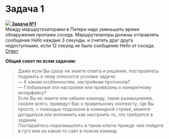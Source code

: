 # Задача 1

[![](http://img-fotki.yandex.ru/get/6622/83739833.1f/0_9e219_a466f149_S.jpg) **Задача №1**](https://linkmeup.ru/blog/17.html)  
Между маршрутизаторами в Питере надо уменьшить время обнаружения пропажи соседа. Маршрутизаторы должны отправлять сообщения Hello каждые 3 секунды, и считать друг друга недоступными, если 12 секунд не было сообщение Hello от соседа.  
[Ответ](https://linkmeup.ru/blog/17.html)

**Общий совет по всем задачам:**

> Даже если Вы сразу не знаете ответа и решения, постарайтесь подумать к чему относится условие задачи:  
> — К каким особенностям, настройкам протокола?  
> — Глобальные эти настройки или привязаны к конкретному интерфейсу?  
> Если Вы не знаете или забыли команду, такие размышления, скорее всего, приведут Вас к правильному контексту, где Вы просто, с помощью подсказки в командной строке, можете догадаться или вспомнить как настроить то, что требуется в задании.  
> Постарайтесь поразмышлять в таком ключе прежде чем пойдете в гугл или на какой-то сайт в поиске команд.

